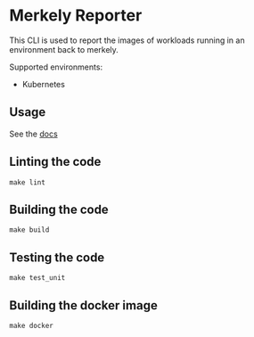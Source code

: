 # Merkely Reporter

This CLI is used to report the images of workloads running in an environment back to merkely.

Supported environments:
- Kubernetes


## Usage 

See the [docs](https://docs.merkely.com/client_reference/)

## Linting the code

`make lint`


## Building the code

`make build`

## Testing the code

`make test_unit`

## Building the docker image

`make docker`
